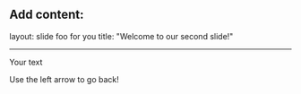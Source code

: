 Add content:
---

layout: slide
foo for you
title: "Welcome to our second slide!"

---

Your text

Use the left arrow to go back!
